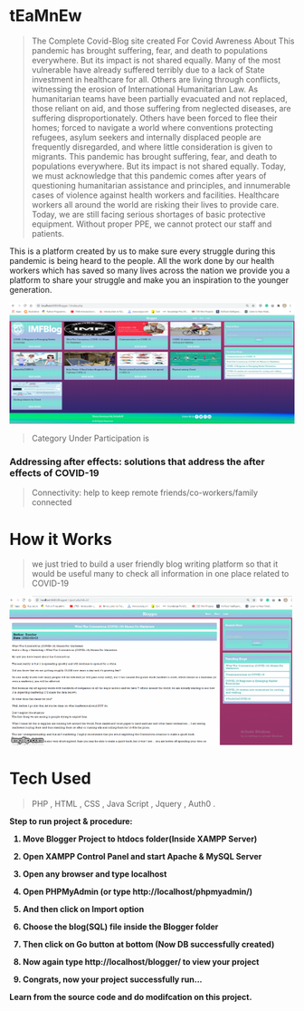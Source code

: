 # tEaMnEw
> The Complete Covid-Blog site created For Covid Awreness 
> About
This pandemic has brought suffering, fear, and death to populations everywhere. But its impact is not shared equally. Many of the most vulnerable have already suffered terribly due to a lack of State investment in healthcare for all. Others are living through conflicts, witnessing the erosion of International Humanitarian Law. As humanitarian teams have been partially evacuated and not replaced, those reliant on aid, and those suffering from neglected diseases, are suffering disproportionately. Others have been forced to flee their homes; forced to navigate a world where conventions protecting refugees, asylum seekers and internally displaced people are frequently disregarded, and where little consideration is given to migrants. This pandemic has brought suffering, fear, and death to populations everywhere. But its impact is not shared equally. Today, we must acknowledge that this pandemic comes after years of questioning humanitarian assistance and principles, and innumerable cases of violence against health workers and facilities. 
Healthcare workers all around the world are risking their lives to provide care. Today, we are still facing serious shortages of basic protective equipment. Without proper PPE, we cannot protect our staff and patients.

This is a platform created by us to make sure every struggle during this pandemic is being heard to the people. All the work done by our health workers which has saved so many lives across the nation we provide you a platform to share your struggle and make you an inspiration to the younger generation.

![](images/index.png)

> Category Under Participation is
### Addressing after effects: solutions that address the after effects of COVID-19
> Connectivity: help to keep remote friends/co-workers/family connected

# How it Works
> we just tried to build a user friendly blog writing platform so that it would be useful many to check all information in one place related to COVID-19

![](images/post.gif)

# Tech Used 
> PHP , HTML , CSS , Java Script , Jquery , Auth0 .
<b>
Step to run project & procedure:

1) Move Blogger Project to htdocs folder(Inside XAMPP Server)

2) Open XAMPP Control Panel and start Apache & MySQL Server

3) Open any browser and type localhost

4) Open PHPMyAdmin (or type http://localhost/phpmyadmin/)

5)  And then click on Import option

6) Choose the blog(SQL) file inside the Blogger folder

7) Then click on Go button at bottom (Now DB successfully created)

8) Now again type http://localhost/blogger/ to view your project

9) Congrats, now your project successfully run... 		

Learn from the source code and do modifcation on this project.
